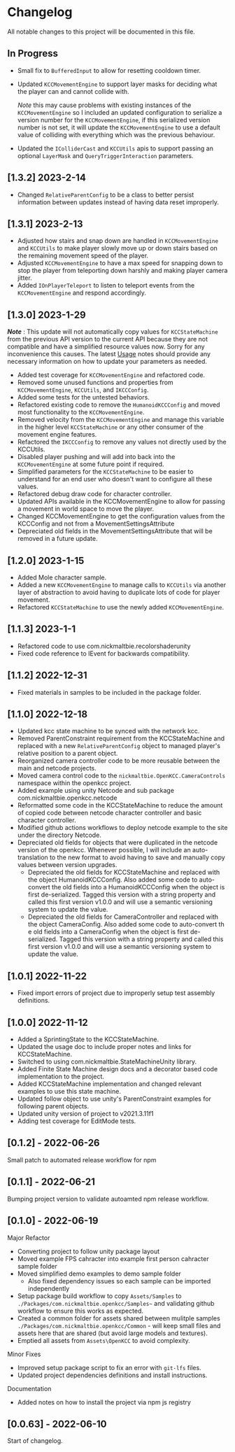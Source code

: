 # Changelog

All notable changes to this project will be documented in this file.

## In Progress

* Small fix to `BufferedInput` to allow for resetting cooldown timer.
* Updated `KCCMovementEngine` to support layer masks for deciding what
    the player can and cannot collide with.

    _Note_ this may cause problems with existing instances of the `KCCMovementEngine`
    so I included an updated configuration to serialize a version number
    for the `KCCMovementEngine`, if this serialized version number is not set,
    it will update the `KCCMovementEngine` to use a default value of
    colliding with everything which was the previous behaviour.

* Updated the `IColliderCast` and `KCCUtils` apis to support passing
    an optional `LayerMask` and `QueryTriggerInteraction` parameters.

## [1.3.2] 2023-2-14

* Changed `RelativeParentConfig` to be a class to better persist information
    between updates instead of having data reset improperly.

## [1.3.1] 2023-2-13

* Adjusted how stairs and snap down are handled in `KCCMovementEngine`
    and `KCCUtils` to make player slowly move up or down stairs based on
    the remaining movement speed of the player.
* Adjusted `KCCMovementEngine` to have a max speed for snapping down
    to stop the player from teleporting down harshly and making player camera
    jitter.
* Added `IOnPlayerTeleport` to listen to teleport events from
    the `KCCMovementEngine` and respond accordingly.

## [1.3.0] 2023-1-29

_**Note**_ : This update will not automatically
copy values for `KCCStateMachine` from the previous
API version to the current API because they are
not compatible and have a simplified resource
values now. Sorry for any inconvenience this causes.
The latest [Usage](https://nickmaltbie.com/OpenKCC/docs/manual/usage.html)
notes should provide any necessary information
on how to update your parameters as needed.

* Added test coverage for `KCCMovementEngine` and refactored code.
* Removed some unused functions and properties from `KCCMovementEngine`,
    `KCCUtils`, and `IKCCConfig`.
* Added some tests for the untested behaviors.
* Refactored existing code to remove the `HumanoidKCCConfig` and moved
    most functionality to the `KCCMovementEngine`.
* Removed velocity from the `KCCMovementEngine` and manage this variable
    in the higher level `KCCStateMachine` or any other consumer
    of the movement engine features.
* Refactored the `IKCCConfig` to remove any values not directly
    used by the KCCUtils.
* Disabled player pushing and will add into back into the `KCCMovementEngine`
    at some future point if required.
* Simplified parameters for the `KCCStateMachine` to be easier to understand
    for an end user who doesn't want to configure all these values.
* Refactored debug draw code for character controller.
* Updated APIs available in the KCCMovementEngine to allow
    for passing a movement in world space to move the player.
* Changed KCCMovementEngine to get the configuration values
    from the KCCConfig and not from a MovementSettingsAttribute
* Depreciated old fields in the MovementSettingsAttribute
    that will be removed in a future update.

## [1.2.0] 2023-1-15

* Added Mole character sample.
* Added a new `KCCMovementEngine` to manage calls to `KCCUtils` via
    another layer of abstraction to avoid having to duplicate
    lots of code for player movement.
* Refactored `KCCStateMachine` to use the newly added `KCCMovementEngine`.

## [1.1.3] 2023-1-1

* Refactored code to use com.nickmaltbie.recolorshaderunity
* Fixed code reference to IEvent for backwards compatibility.

## [1.1.2] 2022-12-31

* Fixed materials in samples to be included in the package folder.

## [1.1.0] 2022-12-18

* Updated kcc state machine to be synced with the network kcc.
* Removed ParentConstraint requirement from the KCCStateMachine
    and replaced with a new `RelativeParentConfig` object to managed
    player's relative position to a parent object.
* Reorganized camera controller code to be more reusable between the main
    and netcode projects.
* Moved camera control code to the `nickmaltbie.OpenKCC.CameraControls`
    namespace within the openkcc project.
* Added example using unity Netcode and sub package com.nickmaltbie.openkcc.netcode
* Reformatted some code in the KCCStateMachine to reduce the amount of copied
    code between netcode character controller and basic character controller.
* Modified github actions workflows to deploy netcode example to the site
    under the directory Netcode.
* Depreciated old fields for objects that were duplicated in
    the netcode version of the openkcc.
    Whenever possible, I will include an auto-translation to the new format
    to avoid having to save and manually copy values between version upgrades.
    * Depreciated the old fields for KCCStateMachine and replaced with the
        object HumanoidKCCConfig. Also added some code to auto-convert the old
        fields into a HumanoidKCCConfig when the object is first de-serialized.
        Tagged this version with a string property and called this first version
        v1.0.0 and will use a semantic versioning system to update the value.
    * Depreciated the old fields for CameraController and replaced with the
        object CameraConfig. Also added some code to auto-convert th e old
        fields into a CameraConfig when the object is first de-serialized.
        Tagged this version with a string property and called this first version
        v1.0.0 and will use a semantic versioning system to update the value.

## [1.0.1] 2022-11-22

* Fixed import errors of project due to improperly setup test assembly definitions.

## [1.0.0] 2022-11-12

* Added a SprintingState to the KCCStateMachine.
* Updated the usage doc to include proper notes and links for KCCStateMachine.
* Switched to using com.nickmaltbie.StateMachineUnity library.
* Added Finite State Machine design docs and a decorator
    based code implementation to the project.
* Added KCCStateMachine implementation and changed relevant examples to use
    this state machine.
* Updated follow object to use unity's ParentConstraint
    examples for following parent objects.
* Updated unity version of project to v2021.3.11f1
* Adding test coverage for EditMode tests.

## [0.1.2] - 2022-06-26

Small patch to automated release workflow for npm

## [0.1.1] - 2022-06-21

Bumping project version to validate autoamted npm release workflow.

## [0.1.0] - 2022-06-19

Major Refactor

* Converting project to follow unity package layout
* Moved example FPS cahracter into example first person cahracter sample folder
* Moved simplified demo examples to demo sample folder
    * Also fixed dependency issues so each sample can be imported independently
* Setup package build workflow to copy `Assets/Samples` to
    `./Packages/com.nickmaltbie.openkcc/Samples~` and validating github workflow
    to ensure this works as expected.
* Created a common folder for assets shared between mulitple samples
    `./Packages/com.nickmaltbie.openkcc/Common` - will keep small files
    and assets here that are shared (but avoid large models and textures).
* Emptied all assets from `Assets\OpenKCC` to avoid complexity.

Minor Fixes

* Improved setup package script to fix an error with `git-lfs` files.
* Updated project dependencies definitions and install instructions.

Documentation

* Added notes on how to install the project via npm js registry

## [0.0.63] - 2022-06-10

Start of changelog.
